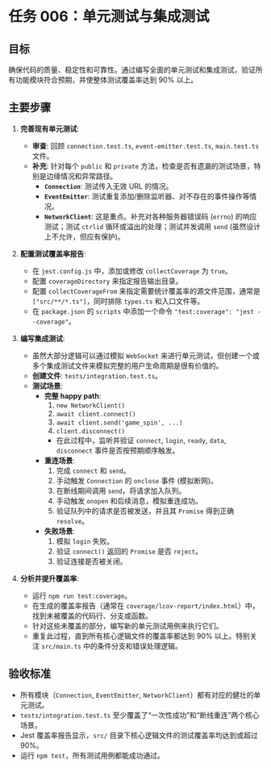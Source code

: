 # 任务 006：单元测试与集成测试

## 目标

确保代码的质量、稳定性和可靠性。通过编写全面的单元测试和集成测试，验证所有功能模块符合预期，并使整体测试覆盖率达到 90% 以上。

## 主要步骤

1.  **完善现有单元测试**:
    -   **审查**: 回顾 `connection.test.ts`, `event-emitter.test.ts`, `main.test.ts` 文件。
    -   **补充**: 针对每个 `public` 和 `private` 方法，检查是否有遗漏的测试场景，特别是边缘情况和异常路径。
        -   **`Connection`**: 测试传入无效 URL 的情况。
        -   **`EventEmitter`**: 测试重复添加/删除监听器、对不存在的事件操作等情况。
        -   **`NetworkClient`**: 这是重点。补充对各种服务器错误码 (`errno`) 的响应测试；测试 `ctrlid` 循环或溢出的处理；测试并发调用 `send` (虽然设计上不允许，但应有保护)。

2.  **配置测试覆盖率报告**:
    -   在 `jest.config.js` 中，添加或修改 `collectCoverage` 为 `true`。
    -   配置 `coverageDirectory` 来指定报告输出目录。
    -   配置 `collectCoverageFrom` 来指定需要统计覆盖率的源文件范围，通常是 `["src/**/*.ts"]`，同时排除 `types.ts` 和入口文件等。
    -   在 `package.json` 的 `scripts` 中添加一个命令 `"test:coverage": "jest --coverage"`。

3.  **编写集成测试**:
    -   虽然大部分逻辑可以通过模拟 `WebSocket` 来进行单元测试，但创建一个或多个集成测试文件来模拟完整的用户生命周期是很有价值的。
    -   **创建文件**: `tests/integration.test.ts`。
    -   **测试场景**:
        -   **完整 happy path**:
            1.  `new NetworkClient()`
            2.  `await client.connect()`
            3.  `await client.send('game_spin', ...)`
            4.  `client.disconnect()`
            -   在此过程中，监听并验证 `connect`, `login`, `ready`, `data`, `disconnect` 事件是否按预期顺序触发。
        -   **重连场景**:
            1.  完成 `connect` 和 `send`。
            2.  手动触发 `Connection` 的 `onclose` 事件 (模拟断网)。
            3.  在断线期间调用 `send`，将请求加入队列。
            4.  手动触发 `onopen` 和后续消息，模拟重连成功。
            5.  验证队列中的请求是否被发送，并且其 `Promise` 得到正确 `resolve`。
        -   **失败场景**:
            1.  模拟 `login` 失败。
            2.  验证 `connect()` 返回的 `Promise` 是否 `reject`。
            3.  验证连接是否被关闭。

4.  **分析并提升覆盖率**:
    -   运行 `npm run test:coverage`。
    -   在生成的覆盖率报告（通常在 `coverage/lcov-report/index.html`）中，找到未被覆盖的代码行、分支或函数。
    -   针对这些未覆盖的部分，编写新的单元测试用例来执行它们。
    -   重复此过程，直到所有核心逻辑文件的覆盖率都达到 90% 以上。特别关注 `src/main.ts` 中的条件分支和错误处理逻辑。

## 验收标准

-   所有模块（`Connection`, `EventEmitter`, `NetworkClient`）都有对应的健壮的单元测试。
-   `tests/integration.test.ts` 至少覆盖了“一次性成功”和“断线重连”两个核心场景。
-   Jest 覆盖率报告显示，`src/` 目录下核心逻辑文件的测试覆盖率均达到或超过 90%。
-   运行 `npm test`，所有测试用例都能成功通过。
